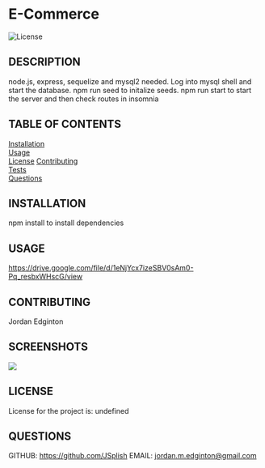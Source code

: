 # E-Commerce

  ![License](https://img.shields.io/badge/license-undefined-brightgreen)

  ## DESCRIPTION
  node.js, express, sequelize and mysql2 needed. Log into mysql shell and start the database. npm run seed to initalize seeds. npm run start to start the server and then check routes in insomnia

  ## TABLE OF CONTENTS
  [Installation](#installation)  
  [Usage](#usage)  
  [License](#license) 
  [Contributing](#contributing)  
  [Tests](#tests)   
  [Questions](#questions)
  
  ## INSTALLATION
  npm install to install dependencies

  ## USAGE
  https://drive.google.com/file/d/1eNjYcx7izeSBV0sAm0-Pq_resbxWHscG/view

  ## CONTRIBUTING
  Jordan Edginton

  ## SCREENSHOTS
  <img src=./public/images/image.png />
  

  ## LICENSE
  License for the project is: 
  undefined

  ## QUESTIONS
  GITHUB: https://github.com/JSplish
  EMAIL: jordan.m.edginton@gmail.com


